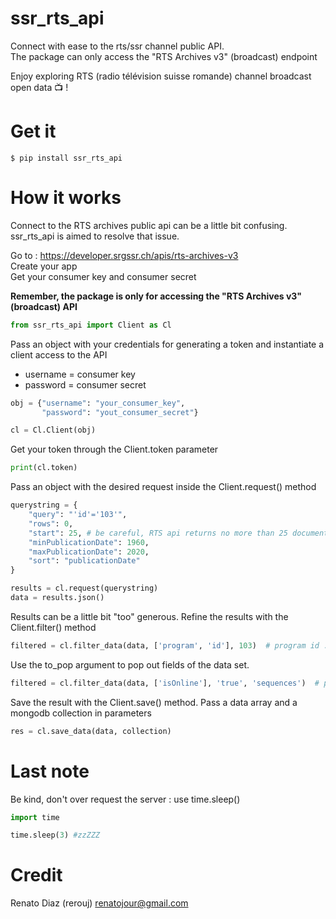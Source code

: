 # ssr_rts_api

Connect with ease to the rts/ssr channel public API.  
The package can only access the "RTS Archives v3" (broadcast) endpoint

Enjoy exploring RTS (radio télévision suisse romande) channel broadcast open data 📺 !

# Get it
```
$ pip install ssr_rts_api
```

# How it works

Connect to the RTS archives public api can be a little bit confusing. ssr_rts_api is aimed to resolve that issue.

Go to : https://developer.srgssr.ch/apis/rts-archives-v3  
Create your app  
Get your consumer key and consumer secret
  
**Remember, the package is only for accessing the "RTS Archives v3" (broadcast) API**
    
```python
from ssr_rts_api import Client as Cl
```

Pass an object with your credentials for generating a token and
instantiate a client access to the API  
- username = consumer key
- password = consumer secret

```python
obj = {"username": "your_consumer_key",
       "password": "yout_consumer_secret"}

cl = Cl.Client(obj)
```
Get your token through the Client.token parameter
```python
print(cl.token)
```
Pass an object with the desired request inside the Client.request() method
```python
querystring = {
    "query": "'id'='103'",
    "rows": 0,
    "start": 25, # be careful, RTS api returns no more than 25 documents per request
    "minPublicationDate": 1960,
    "maxPublicationDate": 2020,
    "sort": "publicationDate"
}

results = cl.request(querystring)
data = results.json()
```

Results can be a little bit "too" generous.
Refine the results with the Client.filter() method
```python
filtered = cl.filter_data(data, ['program', 'id'], 103)  # program id : 103 = Temps Présent
```
Use the to_pop argument to pop out fields of the data set.

```python
filtered = cl.filter_data(data, ['isOnline'], 'true', 'sequences')  # pop "sequence" field
```

Save the result with the Client.save() method.
Pass a data array and a mongodb collection in parameters
```python
res = cl.save_data(data, collection)
```
# Last note

Be kind, don't over request the server : use time.sleep()
```python
import time

time.sleep(3) #zzZZZ
```
# Credit

Renato Diaz (rerouj)
renatojour@gmail.com

